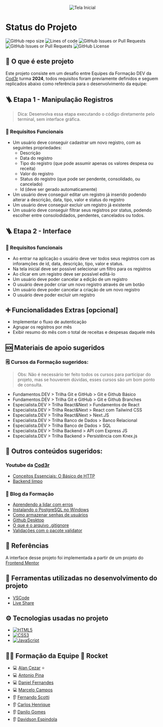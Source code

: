 <div align="center">

  ![Tela Inicial](../images/fd-rocket-financeiro-banner.gif)
 
</div>

# Status do Projeto

![GitHub repo size](https://img.shields.io/github/repo-size/alanccezar/altera-fundo?label=Tamanho)
![Lines of code](https://img.shields.io/tokei/lines/github/alanccezar/altera-fundo?label=Total%20de%20Linhas)
![GitHub Issues or Pull Requests](https://img.shields.io/github/issues/alanccezar/altera-fundo)
![GitHub Issues or Pull Requests](https://img.shields.io/github/issues-pr/alanccezar/altera-fundo)
![GitHub License](https://img.shields.io/github/license/alanccezar/altera-fundo?label=Licen%C3%A7a)

## 🤔 O que é este projeto

Este projeto consiste em um desafio entre Equipes da Formação DEV da [Cod3r](https://www.cod3r.com.br) turma **2024**, todos requisitos foram previamente definidos e seguem replicados abaixo como referência para o desenvolvimento da equipe:

## 🪜 Etapa 1 - Manipulação Registros
> Dica: Desenvolva essa etapa executando o código diretamente pelo terminal, sem interface gráfica.

### 📔 Requisitos Funcionais
- Um usuário deve conseguir cadastrar um novo registro, com as seguintes propriedades:
  - Descrição
  - Data do registro
  - Tipo do registro (que pode assumir apenas os valores despesa ou receita)
  - Valor do registro
  - Status do registro (que pode ser pendente, consolidado, ou cancelado)
  - Id (deve ser gerado automaticamente)
- Um usuário deve conseguir editar um registro já inserido podendo alterar a descrição, data, tipo, valor e status do registro
- Um usuário deve conseguir excluir um registro já existente
- Um usuário deve conseguir filtrar seus registros por status, podendo escolher entre consolodidados, pendentes, cancelados ou todos.

## 🪜 Etapa 2 - Interface

### 📔 Requisitos funcionais
- Ao entrar na aplicação o usuário deve ver todos seus registros com as inforamções de id, data, descrição, tipo, valor e status.
- Na tela inicial deve ser possível selecionar um filtro para os registros
- Ao clicar em um registro deve ser possível editá-lo
- Um usuário deve poder cancelar a edição de um registro
- O usuário deve poder criar um novo registro através de um botão
- Um usuário deve poder cancelar a criação de um novo registro
- O usuário deve poder excluir um registro

## ➕ Funcionalidades Extras [opcional]
- Implementar o fluxo de autenticação
- Agrupar os registros por mês
- Exibir resumo do mês com o total de receitas e despesas daquele mês

## 🆘 Materiais de apoio sugeridos

### 🗒️ Cursos da Formação sugeridos:
> Obs: Não é necessário ter feito todos os cursos para participar do projeto, mas se houverem dúvidas, esses cursos são um bom ponto de consulta.

- Fundamentos.DEV > Trilha Git e GitHub > Git e Github Básico
- Fundamentos.DEV > Trilha Git e GitHub > Git e Github Branches
- Especialista.DEV > Trilha React&Next > Fundamentos de React
- Especialista.DEV > Trilha React&Next > React com Tailwind CSS
- Especialista.DEV > Trilha React&Next > Next.JS
- Especialista.DEV > Trilha Banco de Dados > Banco Relacional
- Especialista.DEV > Trilha Banco de Dados > SQL
- Especialista.DEV > Trilha Backend > API com Express JS
- Especialista.DEV > Trilha Backend > Persistência com Knex.js

## 💎 Outros conteúdos sugeridos:
### Youtube da [Cod3r](https://www.cod3r.com.br)
- [Conceitos Essenciais: O Básico de HTTP](https://www.youtube.com/watch?v=CXzbUwK6lc8)
- [Backend limpo](https://www.youtube.com/watch?v=5p5sE62bBVs)

### 💬 Blog da Formação
- [Aprendendo a lidar com erros](https://blog.formacao.dev/aprendendo-a-lidar-com-erros/)
- [Instalando o PostgreSQL no Windows](https://blog.formacao.dev/instalando-o-postgresql-no-windows/)
- [Como armazenar senhas de usuários](https://blog.formacao.dev/como-armazenar-senhas-de-usuarios/)
- [Github Desktop](https://blog.formacao.dev/github-desktop/)
- [O que é o arquivo .gitignore](https://blog.formacao.dev/o-que-e-o-arquivo-gitignore/)
- [Validações com o pacote validator](https://blog.formacao.dev/validacoes-com-o-pacote-validator/)

## 📖 Referências
A interface desse projeto foi implementada a partir de um projeto do [Frontend Mentor](https://www.frontendmentor.io/)

## 🧰 Ferramentas utilizadas no desenvolvimento do projeto
- [VSCode](https://code.visualstudio.com)
- [Live Share](https://marketplace.visualstudio.com/items?itemName=MS-vsliveshare.vsliveshare)

## ⚙️ Tecnologias usadas no projeto
- [![HTML5](https://img.shields.io/badge/html5-%23E34F26.svg?style=plastic&logo=html5&logoColor=white)](https://www.w3schools.com/html/)
- [![CSS3](https://img.shields.io/badge/css3-%231572B6.svg?style=plastic&logo=css3&logoColor=white)](https://www.w3schools.com/css/default.asp)
- [![JavaScript](https://img.shields.io/badge/javascript-%23323330.svg?style=plastic&logo=javascript&logoColor=%23F7DF1E)](https://www.w3schools.com/js/default.asp)

## 🧑‍💻 Formação da Equipe 🚀 Rocket
- 💻 [Alan Cezar](https://github.com/alanccezar) ⭐
- 💻 [Antonio Pina](https://github.com/AntonioDeveloper)
- 💻 [Daniel Fernandes](https://github.com/danielferlim)
- 💻 [Marcelo Campos](https://github.com/marcelocmedeiros)
- 👂 [Fernando Scotti](https://github.com/fernandoscottinunes)
- 👂 [Carlos Henrique](https://github.com/)
- 👂 [Danilo Gomes](https://github.com/danilogmoura)
- 👂 [Davidson Espindola](https://github.com/)

<!--
## 💻 Como rodar este projeto
Para rodar o projeto basta das dois cliques no arquivo *index.html* uma vez que a pasta do projeto esteja aberta no sistema de arquivos do seu sistema operacional.

Alternativamente, você também pode utilizar a extensão [Live Server](https://marketplace.visualstudio.com/items?itemName=ritwickdey.LiveServer) da IDE Visual Studio Code para rodar o projeto.

Para rodar este projeto execute os comandos abixo na pasta raiz do mesmo:
```
npm i
npm run dev
```
```
npm i
npm run serve
```
```
npm i
npm start
```

Será necessário ser previamente instalado na máquina:
- Node
- MySQL

Será necessário que um banco de dados no sistema X seja criado e preenchido com o código que está no arquivo Y.

## 🕹️ Como usar este projeto
Uma vez que a aplicação esteja rodando, você pode clicar nos círculos coloridos que são mostrados na página para alterar a cor de fundo da página. A cor será alterada de acordo com o botão que você pressionar.

## ⚙️ Tecnologias usadas no projeto
- [![HTML5](https://img.shields.io/badge/html5-%23E34F26.svg?style=plastic&logo=html5&logoColor=white)](https://www.w3schools.com/html/)
- [![CSS3](https://img.shields.io/badge/css3-%231572B6.svg?style=plastic&logo=css3&logoColor=white)](https://www.w3schools.com/css/default.asp)
- [![JavaScript](https://img.shields.io/badge/javascript-%23323330.svg?style=plastic&logo=javascript&logoColor=%23F7DF1E)](https://www.w3schools.com/js/default.asp)

## 📔 Features do projeto
- 5 botões com cores diferentes que alteram a cor de fundo da página
- Subtítulo que é atualizado conforme a cor atual da página

## 📁 Como este projeto está organizado
Na pasta raíz do projeto, existem três arquvivos de código:
- index.html -> contém o html da aplicação
- style.css -> copntém os estilos da aplicação
- script.js -> contém o código javascript da aplicação

## 🧑‍💻 Como este projeto foi implementado
Este projeto foi implementado com HTML, CSS e Javascript.

No javascript os botões definidos no HTML são capturados através de um getElementsByTagName e é adicionado um event listener a cada um desses botões.

Ao clicar em um botão, é disparado um evento que irá alterar a cor de fundo da página e o título de segunda importância será atualizado com o código da cor, que está armazenado em um array.

## ⭐ Dependências Principais
Não temos dependências no projeto.

## 💎 Links úteis
- [Paleta de Cores](https://coolors.co/palette/d94e33-2c5697-ed9b33-8a9b8e-2d2926-f4e5de-dde5ed-f8f1e0-d7d2cb-dfdede)

## 🤝 Como contribuir com o projeto
[Clique aqui](./CONTRIBUTING.md) para as ver as diretrizes de contribuição

## 🧑‍💻 Formação da Equipe 🚀 Rocket
- 💻 [Alan Cezar](https://github.com/alanccezar) ⭐
- 💻 [Antonio Pina](https://github.com/AntonioDeveloper)
- 💻 [Daniel Fernandes](https://github.com/danielferlim)
- 💻 [Marcelo Campos](https://github.com/marcelocmedeiros)
- 👂 [Fernando Scotti](https://github.com/fernandoscottinunes)
- 👂 [Carlos Henrique](https://github.com/)
- 👂 [Danilo Gomes](https://github.com/danilogmoura)
- 👂 [Davidson Espindola](https://github.com/)
-->
<!--
## 🆘 Precisa de ajuda?
Você pode contatar o Alan (mantenedor do projeto) em alan@financetec.com.br ou entre em contato pelas redes sociais:

[![LinkedIn](https://img.shields.io/badge/linkedin-%230077B5.svg?style=plastic&logo=linkedin&logoColor=white)](https://www.linkedin.com/in/alancezar/)

--------------------
<p align="center">Feito com ☕ por Alan</p>
-->

